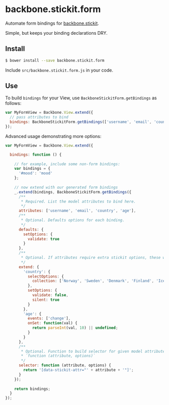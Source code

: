backbone.stickit.form
=====================

Automate form bindings for [backbone.stickit][stickit].

Simple, but keeps your binding declarations DRY.

## Install

```sh
$ bower install --save backbone.stickit.form
```

Include `src/backbone.stickit.form.js` in your code.

## Use

To build `bindings` for your View, use `BackboneStickitForm.getBindings` as follows:

```js
var MyFormView = Backbone.View.extend({
  // pass attributes to bind
  bindings: BackboneStickitForm.getBindings(['username', 'email', 'country', 'age'])
});
```

Advanced usage demonstrating more options:

```js
var MyFormView = Backbone.View.extend({

  bindings: function () {
  
    // for example, include some non-form bindings:
    var bindings = {
      '#mood': 'mood'
    };
    
    // now extend with our generated form bindings
    _.extend(bindings, BackboneStickitForm.getBindings({
      /**
       * Required. List the model attributes to bind here.
       */
      attributes: ['username', 'email', 'country', 'age'],
      /**
       * Optional. Defaults options for each binding.
       */
      defaults: {
        setOptions: {
          validate: true
        }
      },
      /**
       * Optional. If attributes require extra stickit options, these will extend generated bindings.
       */
      extend: {
        'country': {
          selectOptions: {
            collection: ['Norway', 'Sweden', 'Denmark', 'Finland', 'Iceland']
          },
          setOptions: {
            validate: false,
            silent: true
          }
        },
        'age': {
          events: ['change'],
          onSet: function(val) {
            return parseInt(val, 10) || undefined;
          }
        }
      },
      /**
       * Optional. Function to build selector for given model attribute. Uses name attributes by default.
       * `function (attribute, options)`
       */
      selector: function (attribute, options) {
        return '[data-stickit-attr="' + attribute + '"]';
      }
    });
    
    return bindings;
  }
}); 
```

[stickit]: http://nytimes.github.io/backbone.stickit/

